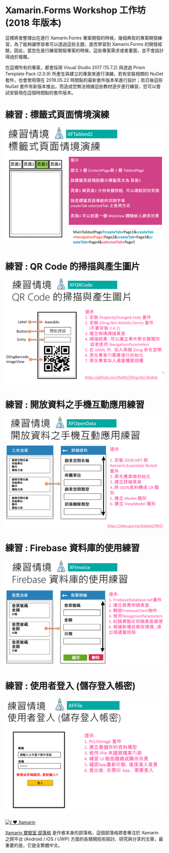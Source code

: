 # Xamarin.Forms Workshop 工作坊 (2018 年版本)

這裡將會整理出在進行 Xamarin.Forms 專案開發的時候，幾個典型的專案開發練習，為了能夠讓學習者可以透過這些主題，進而學習到 Xamarin.Forms 的開發經驗，因此，當您在進行練習開發專案的時候，這些專案需求或者畫面，並不會設計得過於複雜。

在這裡所有的專案，都會採用 Visual Studio 2017 (15.7.2) 與透過 Prism Template Pack (2.0.9) 所產生與建立的專案來進行演練，若有安裝相關的 NuGet 套件，也會使用現在 2018.05.22 時間點的最新套件版本來進行設計；若日後這些 NuGet 套件有新版本推出，而造成您無法根據這些教材逐步進行練習，您可以嘗試安裝現在這個時間點的套件版本。

# 練習 : 標籤式頁面情境演練

![Xamarin.Forms TabbedPage for Prism7](Images/TabbedPage.png)

# 練習 : QR Code 的掃描與產生圖片

![Xamarin.Forms QR Code](Images/QRCode.png)

# 練習 : 開放資料之手機互動應用練習

![Xamarin.Forms Open Data for Xamarin.Essentials](Images/OpenData.png)

# 練習 : Firebase 資料庫的使用練習

![Xamarin.Forms Firebase](Images/XFInvoice.png)

# 練習 : 使用者登入 (儲存登入帳密)

![Xamarin.Forms Access File](Images/AccessFile.png)

[![I ♥ Xamarin](https://4.bp.blogspot.com/-hS_XgJO3OGg/Wq0Gn0kPU2I/AAAAAAAANKs/G-SXFj-evrE8lGdcicWv7SC3-f6wyi4sgCEwYBhgL/s320/ILoveXamarin.png)](https://mylabtw.blogspot.com)

[Xamarin 實驗室 部落格](http://mylabtw.blogspot.com/) 是作者本身的部落格，這個部落格將會專注於 Xamarin 之跨平台 (Android / iOS / UWP) 方面的各類開技術探討、研究與分享的文章，最重要的是，它是全繁體中文。
